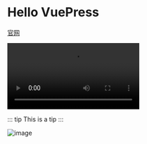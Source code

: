 # Hello VuePress

<a href="http://caibaojian.com/vuepress/guide/basic-config.html">官网</a>

<video src="http://www.w3school.com.cn/i/movie.ogg" controls="controls">
您的浏览器不支持 video 标签。
</video>

::: tip
This is a tip
:::

![image](http://7rf9ir.com1.z0.glb.clouddn.com/3-3-component-lifecycle.jpg)